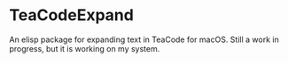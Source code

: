 # TeaCodeExpand
An elisp package for expanding text in TeaCode for macOS. Still a work in progress, but it is working on my system. 
